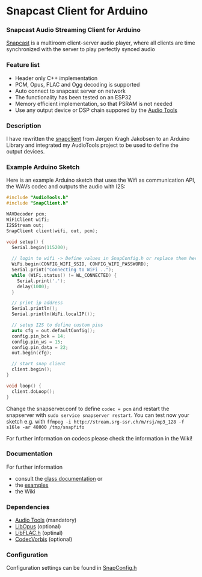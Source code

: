 # Snapcast Client for Arduino 

### Snapcast Audio Streaming Client for Arduino

[Snapcast](https://github.com/badaix/snapcast) is a multiroom client-server audio player, where all clients are time synchronized with the server to play perfectly synced audio

### Feature list

- Header only C++ implementation
- PCM, Opus, FLAC and Ogg decoding is supported
- Auto connect to snapcast server on network
- The functionality has been tested on an ESP32
- Memory efficient implementation, so that PSRAM is not needed
- Use any output device or DSP chain suppored by the [Audio Tools](https://github.com/pschatzmann/arduino-audio-tools)

### Description

I have rewritten the [snapclient](https://github.com/jorgenkraghjakobsen/snapclient) from Jørgen Kragh Jakobsen to an Arduino Library and integrated my AudioTools project to be used to define the output devices.

### Example Arduino Sketch

Here is an example Arduino sketch that uses the Wifi as communication API, the WAVs codec and outputs the audio with I2S: 

```C++
#include "AudioTools.h"
#include "SnapClient.h"

WAVDecoder pcm;
WiFiClient wifi;
I2SStream out;
SnapClient client(wifi, out, pcm);

void setup() {
  Serial.begin(115200);
  
  // login to wifi -> Define values in SnapConfig.h or replace them here
  WiFi.begin(CONFIG_WIFI_SSID, CONFIG_WIFI_PASSWORD);
  Serial.print("Connecting to WiFi ..");
  while (WiFi.status() != WL_CONNECTED) {
    Serial.print('.');
    delay(1000);
  }

  // print ip address
  Serial.println();
  Serial.println(WiFi.localIP());

  // setup I2S to define custom pins
  auto cfg = out.defaultConfig();
  config.pin_bck = 14;
  config.pin_ws = 15;
  config.pin_data = 22;
  out.begin(cfg);

  // start snap client
  client.begin();
}

void loop() {
  client.doLoop();
}

```
Change the snapserver.conf to define ```codec = pcm``` and restart the snapserver with ```sudo service snapserver restart```.
You can test now your sketch e.g. with ```ffmpeg -i http://stream.srg-ssr.ch/m/rsj/mp3_128 -f s16le -ar 48000 /tmp/snapfifo```

For further information on codecs please check the information in the Wiki!


### Documentation

For further information 
- consult the [class documentation](https://pschatzmann.github.io/arduino-snapclient/html/annotated.html) or
- the [examples](examples/)
- the Wiki


### Dependencies

- [Audio Tools](https://github.com/pschatzmann/arduino-audio-tools) (mandatory)
- [LibOpus](https://github.com/pschatzmann/arduino-libopus) (optional)
- [LibFLAC.h](https://github.com/pschatzmann/arduino-libflac) (optinal)
- [CodecVorbis](https://github.com/pschatzmann/arduino-libvorbis-idec) (optional)


### Configuration

Configuration settings can be found in [SnapConfig.h](https://github.com/pschatzmann/arduino-snapcast/blob/main/src/SnapConfig.h)


